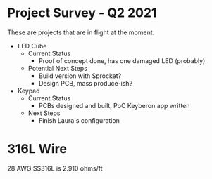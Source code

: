 # Project Survey - Q2 2021

These are projects that are in flight at the moment.

* LED Cube
    * Current Status
        * Proof of concept done, has one damaged LED (probably)
    * Potential Next Steps
        * Build version with Sprocket?
        * Design PCB, mass produce-ish?
* Keypad
    * Current Status
        * PCBs designed and built, PoC Keyberon app written
    * Next Steps
        * Finish Laura's configuration

# 316L Wire

28 AWG SS316L is 2.910 ohms/ft
